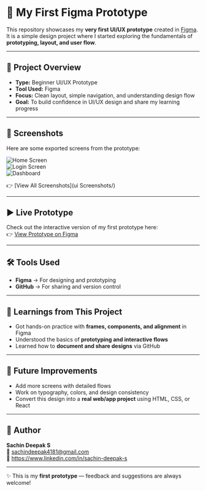 # 🎨 My First Figma Prototype

This repository showcases my **very first UI/UX prototype** created in [Figma](https://www.figma.com/).  
It is a simple design project where I started exploring the fundamentals of **prototyping, layout, and user flow**.  

---

## 📌 Project Overview
- **Type:** Beginner UI/UX Prototype  
- **Tool Used:** Figma  
- **Focus:** Clean layout, simple navigation, and understanding design flow  
- **Goal:** To build confidence in UI/UX design and share my learning progress  

---

## 📸 Screenshots
Here are some exported screens from the prototype:

![Home Screen](ui-screenshots/Home-V1.png)  
![Login Screen](ui-screenshots/Login-Empty.png)  
![Dashboard](ui-screenshots/Splash-Page-01.png)  



👉 [View All Screenshots](ui Screenshots/)

---

## ▶️ Live Prototype
Check out the interactive version of my first prototype here:  
👉 [View Prototype on Figma](https://www.figma.com/design/IEFc7AtQ7WEECsrlGkvruI/Untitled?node-id=0-1&t=OjIwpc6LQ99WYsS2-1)



---

## 🛠️ Tools Used
- **Figma** → For designing and prototyping  
- **GitHub** → For sharing and version control  

---

## 🚀 Learnings from This Project
- Got hands-on practice with **frames, components, and alignment** in Figma  
- Understood the basics of **prototyping and interactive flows**  
- Learned how to **document and share designs** via GitHub  

---

## 🔮 Future Improvements
- Add more screens with detailed flows  
- Work on typography, colors, and design consistency  
- Convert this design into a **real web/app project** using HTML, CSS, or React  

---

## 👤 Author
**Sachin Deepak S**  
📧 sachindeepak4181@gmail.com  
🔗 https://www.linkedin.com/in/sachin-deepak-s

---
✨ This is my **first prototype** — feedback and suggestions are always welcome!
